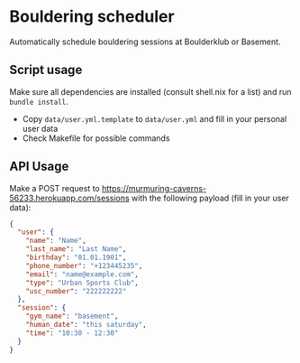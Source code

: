 # Bouldering scheduler

Automatically schedule bouldering sessions at Boulderklub or Basement.

## Script usage

Make sure all dependencies are installed (consult shell.nix for a list) and run `bundle install`.

- Copy `data/user.yml.template` to `data/user.yml` and fill in your personal user data
- Check Makefile for possible commands

## API Usage

Make a POST request to https://murmuring-caverns-56233.herokuapp.com/sessions with the following payload (fill in your user data):

```json
{
  "user": {
    "name": "Name",
    "last_name": "Last Name",
    "birthday": "01.01.1901",
    "phone_number": "+123445235",
    "email": "name@example.com",
    "type": "Urban Sports Club",
    "usc_number": "222222222"
  },
  "session": {
    "gym_name": "basement",
    "human_date": "this saturday",
    "time": "10:30 - 12:30"
  }
}
```
